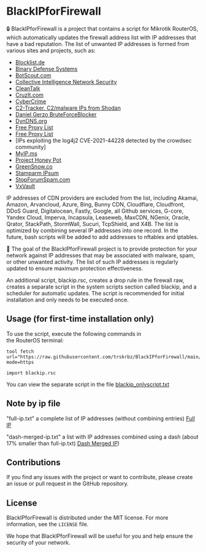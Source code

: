 # BlackIPforFirewall
🔒 BlackIPforFirewall is a project that contains a script for Mikrotik RouterOS, which automatically updates the firewall address list with IP addresses that have a bad reputation. The list of unwanted IP addresses is formed from various sites and projects, such as:
- [Blocklist.de](https://www.blocklist.de/en/index.html)
- [Binary Defense Systems](https://www.binarydefense.com)
- [BotScout.com](http://botscout.com/)
- [Collective Intelligence Network Security](http://ciarmy.com/)
- [CleanTalk](https://cleantalk.org/)
- [CruzIt.com](http://www.cruzit.com/wbl.php)
- [CyberCrime](http://cybercrime-tracker.net/)
- [C2-Tracker. C2/malware IPs from Shodan](https://github.com/montysecurity/C2-Tracker/)
- [Daniel Gerzo BruteForceBlocker](https://danger.rulez.sk/index.php/bruteforceblocker/)
- [DynDNS.org](http://security-research.dyndns.org/pub/malware-feeds/)
- [Free Proxy List](http://free-proxy-list.net/)
- [Free Proxy List](http://free-proxy-list.net/)
- [IPs exploiting the log4j2 CVE-2021-44228 detected by the crowdsec community]
- [MyIP.ms](http://myip.ms/)
- [Project Honey Pot](https://www.projecthoneypot.org)
- [GreenSnow.co](https://greensnow.co/)
- [Stamparm IPsum](https://github.com/stamparm/ipsum/)
- [StopForumSpam.com](http://www.stopforumspam.com/)
- [VxVault](http://vxvault.net/)

IP addresses of CDN providers are excluded from the list, including Akamai, Amazon, Arvancloud, Azure, Bing, Bunny CDN, Cloudflare, Cloudfront, DDoS Guard, Digitalocean, Fastly, Google, all Github services, G-core, Yandex Cloud, Imperva, Incapsula, Leaseweb, MaxCDN, NGenix, Oracle, Qrator, StackPath, StormWall, Sucuri, TcpShield, and X4B. The list is optimized by combining several IP addresses into one record. In the future, bash scripts will be added to add addresses to nftables and iptables.

🎯 The goal of the BlackIPforFirewall project is to provide protection for your network against IP addresses that may be associated with malware, spam, or other unwanted activity. The list of such IP addresses is regularly updated to ensure maximum protection effectiveness.

An additional script, blackip.rsc, creates a drop rule in the firewall raw, creates a separate script in the system scripts section called blackip, and a scheduler for automatic updates. The script is recommended for initial installation and only needs to be executed once.

## Usage (for first-time installation only)

To use the script, execute the following commands in the RouterOS terminal:
```Mikrotik_Terminal
tool fetch url="https://raw.githubusercontent.com/trskrbz/BlackIPforFirewall/main/blackip.rsc" mode=https
```
```Mikrotik_Terminal
import blackip.rsc
```
You can view the separate script in the file [blackip_onlyscript.txt](https://github.com/trskrbz/BlackIPforFirewall/blob/main/blackip_onlyscript.txt)

## Note by ip file
"full-ip.txt" a complete list of IP addresses (without combining entries)   [Full IP]([https://www.blocklist.de/en/index.html](https://github.com/trskrbz/BlackIPforFirewall/blob/main/full-ip.txt))

"dash-merged-ip.txt" a list with IP addresses combined using a dash (about 17% smaller than full-ip.txt) [Dash Merged IP]([https://github.com/trskrbz/BlackIPforFirewall/blob/main/dash-merged-ip.txt))

## Contributions

If you find any issues with the project or want to contribute, please create an issue or pull request in the GitHub repository.

## License

BlackIPforFirewall is distributed under the MIT license. For more information, see the `LICENSE` file.

We hope that BlackIPforFirewall will be useful for you and help ensure the security of your network.
